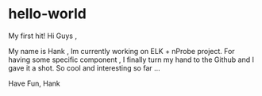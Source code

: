 # hello-world
My first hit!
 Hi Guys ,
 
 My name is Hank , Im currently working on ELK + nProbe project. 
 For having some specific component ,  I finally turn my hand to the Github and I gave it a shot.
 So cool and interesting so far ...
 
 Have Fun,
 Hank
